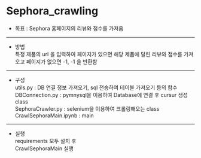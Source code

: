 # Sephora_crawling

- 목표 : Sephora 홈페이지의 리뷰와 점수를 가져옴  
***
  
- 방법   
특정 제품의 url 을 입력하여 페이지가 있으면 해당 제품에 달린 리뷰와 점수를 가져오고
페이지가 없으면 -1, -1 을 반환함   
***
  
- 구성  
utils.py : DB 연결 정보 가져오기, sql 전송하여 테이블 가져오기 등의 함수  
DBConnection.py : pymnysql을 이용하여 Database에 연결 후 cursur 생성 class  
SephoraCrawler.py : selenium을 이용하여 크롤링해오는 class  
CrawlSephoraMain.ipynb : main  
***
  
- 실행  
requirements 모두 설치 후  
CrawlSephoraMain 실행
